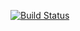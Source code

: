 [![Build Status](https://jenkins.ci.cloudbees.com/job/plugins/job/groovy-plugin/badge/icon)](https://jenkins.ci.cloudbees.com/job/plugins/job/groovy-plugin/)
